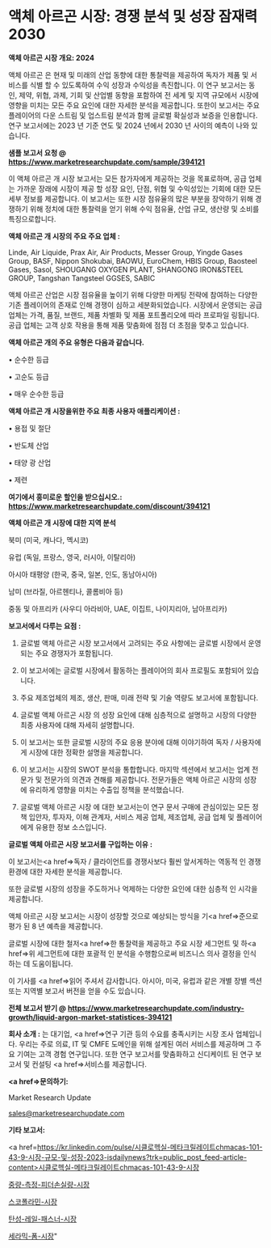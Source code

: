 # 액체 아르곤 시장: 경쟁 분석 및 성장 잠재력 2030

<strong>액체 아르곤 시장 개요: 2024</strong>

액체 아르곤 은 현재 및 미래의 산업 동향에 대한 통찰력을 제공하여 독자가 제품 및 서비스를 식별 할 수 있도록하여 수익 성장과 수익성을 촉진합니다. 이 연구 보고서는 동인, 제약, 위협, 과제, 기회 및 산업별 동향을 포함하여 전 세계 및 지역 규모에서 시장에 영향을 미치는 모든 주요 요인에 대한 자세한 분석을 제공합니다. 또한이 보고서는 주요 플레이어의 다운 스트림 및 업스트림 분석과 함께 글로벌 확실성과 보증을 인용합니다. 연구 보고서에는 2023 년 기준 연도 및 2024 년에서 2030 년 사이의 예측이 나와 있습니다.



<strong>샘플 보고서 요청 @ <a href=https://www.marketresearchupdate.com/sample/394121>https://www.marketresearchupdate.com/sample/394121</a></strong>

이 액체 아르곤 개 시장 보고서는 모든 참가자에게 제공하는 것을 목표로하며, 공급 업체는 가까운 장래에 시장이 제공 할 성장 요인, 단점, 위협 및 수익성있는 기회에 대한 모든 세부 정보를 제공합니다. 이 보고서는 또한 시장 점유율의 많은 부분을 장악하기 위해 경쟁하기 위해 정치에 대한 통찰력을 얻기 위해 수익 점유율, 산업 규모, 생산량 및 소비를 특징으로합니다.



<strong>액체 아르곤 개 시장의 주요 주요 업체 :</strong>

Linde, Air Liquide, Prax Air, Air Products, Messer Group, Yingde Gases Group, BASF, Nippon Shokubai, BAOWU, EuroChem, HBIS Group, Baosteel Gases, Sasol, SHOUGANG OXYGEN PLANT, SHANGONG IRON&STEEL GROUP, Tangshan Tangsteel GGSES, SABIC

액체 아르곤 산업은 시장 점유율을 높이기 위해 다양한 마케팅 전략에 참여하는 다양한 기존 플레이어의 존재로 인해 경쟁이 심하고 세분화되었습니다. 시장에서 운영되는 공급 업체는 가격, 품질, 브랜드, 제품 차별화 및 제품 포트폴리오에 따라 프로파일 링됩니다. 공급 업체는 고객 상호 작용을 통해 제품 맞춤화에 점점 더 초점을 맞추고 있습니다.



<strong>액체 아르곤 개의 주요 유형은 다음과 같습니다.</strong>

• 순수한 등급

• 고순도 등급

• 매우 순수한 등급



<strong>액체 아르곤 개 시장을위한 주요 최종 사용자 애플리케이션 :</strong>

• 용접 및 절단

• 반도체 산업

• 태양 광 산업

• 제련



<strong>여기에서 흥미로운 할인을 받으십시오.: <a href=https://www.marketresearchupdate.com/discount/394121>https://www.marketresearchupdate.com/discount/394121</a></strong>



<strong>액체 아르곤 개 시장에 대한 지역 분석</strong>

북미 (미국, 캐나다, 멕시코)

유럽 (독일, 프랑스, 영국, 러시아, 이탈리아)

아시아 태평양 (한국, 중국, 일본, 인도, 동남아시아)

남미 (브라질, 아르헨티나, 콜롬비아 등)

중동 및 아프리카 (사우디 아라비아, UAE, 이집트, 나이지리아, 남아프리카)



<strong>보고서에서 다루는 요점 :</strong>

1. 글로벌 액체 아르곤 시장 보고서에서 고려되는 주요 사항에는 글로벌 시장에서 운영되는 주요 경쟁자가 포함됩니다.

2. 이 보고서에는 글로벌 시장에서 활동하는 플레이어의 회사 프로필도 포함되어 있습니다.

3. 주요 제조업체의 제조, 생산, 판매, 미래 전략 및 기술 역량도 보고서에 포함됩니다.

4. 글로벌 액체 아르곤 시장 의 성장 요인에 대해 심층적으로 설명하고 시장의 다양한 최종 사용자에 대해 자세히 설명합니다.

5. 이 보고서는 또한 글로벌 시장의 주요 응용 분야에 대해 이야기하여 독자 / 사용자에게 시장에 대한 정확한 설명을 제공합니다.

6. 이 보고서는 시장의 SWOT 분석을 통합합니다. 마지막 섹션에서 보고서는 업계 전문가 및 전문가의 의견과 견해를 제공합니다. 전문가들은 액체 아르곤 시장의 성장에 유리하게 영향을 미치는 수출입 정책을 분석했습니다.

7. 글로벌 액체 아르곤 시장 에 대한 보고서는이 연구 문서 구매에 관심이있는 모든 정책 입안자, 투자자, 이해 관계자, 서비스 제공 업체, 제조업체, 공급 업체 및 플레이어에게 유용한 정보 소스입니다.



<strong>글로벌 액체 아르곤 시장 보고서를 구입하는 이유 :</strong>

이 보고서는<a href=>독자 / 클</a>라이언트를 경쟁사보다 훨씬 앞서게하는 역동적 인 경쟁 환경에 대한 자세한 분석을 제공합니다.

또한 글로벌 시장의 성장을 주도하거나 억제하는 다양한 요인에 대한 심층적 인 시각을 제공합니다.

액체 아르곤 시장 보고서는 시장이 성장할 것으로 예상되는 방식을 기<a href=>준으로</a> 평가 된 8 년 예측을 제공합니다.

글로벌 시장에 대한 철저<a href=>한 통찰력</a>을 제공하고 주요 시장 세그먼트 및 하<a href=>위 세그</a>먼트에 대한 포괄적 인 분석을 수행함으로써 비즈니스 의사 결정을 인식하는 데 도움이됩니다.

이 기사를 <a href=>읽어 주</a>셔서 감사합니다. 아시아, 미국, 유럽과 같은 개별 장별 섹션 또는 지역별 보고서 버전을 얻을 수도 있습니다.



<strong>전체 보고서 받기 @ <a href=https://www.marketresearchupdate.com/industry-growth/liquid-argon-market-statistices-394121>https://www.marketresearchupdate.com/industry-growth/liquid-argon-market-statistices-394121</a></strong>



<strong>회사 소개 :</strong>
는 대기업, <a href=>연구 기</a>관 등의 수요를 충족시키는 시장 조사 업체입니다. 우리는 주로 의료, IT 및 CMFE 도메인을 위해 설계된 여러 서비스를 제공하며 그 주요 기여는 고객 경험 연구입니다. 또한 연구 보고서를 맞춤화하고 신디케이트 된 연구 보고서 및 컨설팅 <a href=>서비</a>스를 제공합니다.



<strong><a href=>문의하기:</a></strong>

Market Research Update

sales@marketresearchupdate.com



<strong>기타 보고서:</strong>

<a href=https://kr.linkedin.com/pulse/시클로헥실-메타크릴레이트chmacas-101-43-9-시장-규모-및-성장-2023-isdailynews?trk=public_post_feed-article-content>시클로헥실-메타크릴레이트chmacas-101-43-9-시장</a>

<a href=https://www.linkedin.com/pulse/중량-측정-피더손실량-시장-동향-및-성장-전망-analytics-alchemy-360-analysis/>중량-측정-피더손실량-시장</a>

<a href=https://www.linkedin.com/pulse/스코폴라민-시장-경쟁-분석-및-성장-잠재력-2029-analytics-alchemy-360-analysis-41ssf/>스코폴라민-시장</a>

<a href=https://www.linkedin.com/pulse/탄성-레일-패스너-시장-현재-및-미래-성장-2029-consumer-connection-compendium-ana-f0w6f/>탄성-레일-패스너-시장</a>

<a href=https://www.linkedin.com/pulse/세라믹-폼-시장-세분화-연구-및-목표-고객2030년-trendsetters-talk-360-analysis-x93af/>세라믹-폼-시장</a>"
